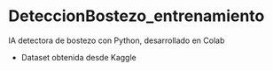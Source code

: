 # DeteccionBostezo_entrenamiento
IA detectora de bostezo con Python, desarrollado en Colab
- Dataset obtenida desde Kaggle
